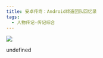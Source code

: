 ```yaml
---
title: 安卓传奇：Android缔造团队回忆录
tags:
  - 人物传记-传记综合
---
```


![](https://cdn.weread.qq.com/weread/cover/87/cpPlatform_rZTEEH8rxMgHsdQzVmZY7g/s_cpPlatform_rZTEEH8rxMgHsdQzVmZY7g.jpg)

undefined